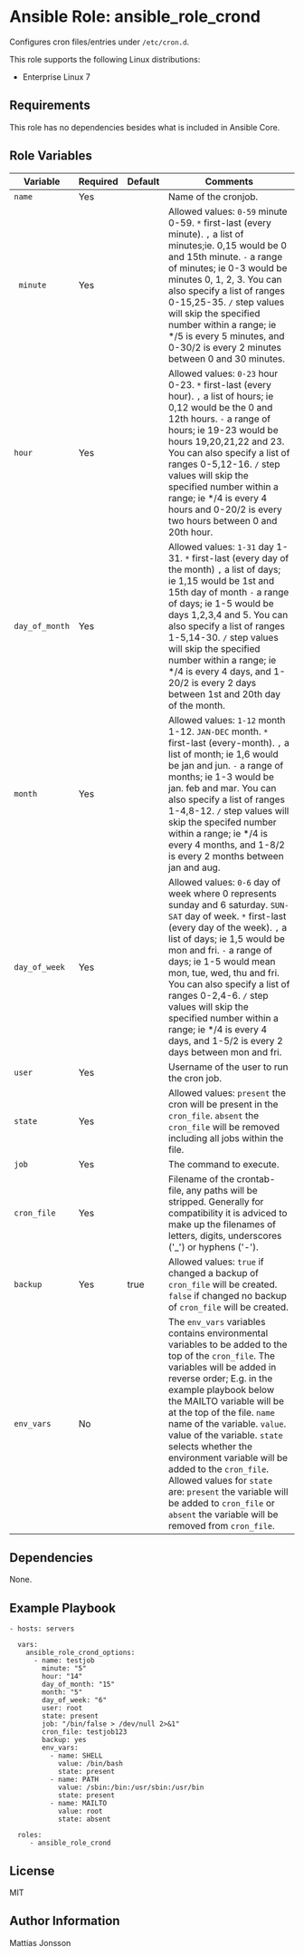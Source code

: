 Ansible Role: ansible_role_crond
=========

Configures cron files/entries under `/etc/cron.d`.

This role supports the following Linux distributions:

<ul>
<li>Enterprise Linux 7
</ul>

Requirements
------------

This role has no dependencies besides what is included in Ansible Core.

Role Variables
--------------


| Variable | Required | Default | Comments |
| -------- | -------- | ------- | -------- |
| `name` | Yes | | Name of the cronjob. |
| ` minute` | Yes | | Allowed values: `0-59` minute 0-59. `*` first-last (every minute). `,` a list of minutes;ie. 0,15 would be 0 and 15th minute. `-` a range of minutes; ie 0-3 would be minutes 0, 1, 2, 3. You can also specify a list of ranges 0-15,25-35. `/` step values will skip the specified number within a range; ie */5 is every 5 minutes, and 0-30/2 is every 2 minutes between 0 and 30 minutes. |
| `hour` | Yes | | Allowed values: `0-23` hour 0-23. `*` first-last (every hour). `,` a list of hours; ie 0,12 would be the 0 and 12th hours. `-` a range of hours; ie 19-23 would be hours 19,20,21,22 and 23. You can also specify a list of ranges 0-5,12-16. `/` step values will skip the specified number within a range; ie */4 is every 4 hours and 0-20/2 is every two hours between 0 and 20th hour. |
| `day_of_month` | Yes | | Allowed values: `1-31` day 1-31. `*` first-last (every day of the month) `,` a list of days; ie 1,15 would be 1st and 15th day of month `-` a range of days; ie 1-5 would be days 1,2,3,4 and 5. You can also specify a list of ranges 1-5,14-30. `/` step values will skip the specified number within a range; ie */4 is every 4 days, and 1-20/2 is every 2 days between 1st and 20th day of the month. |
| `month` | Yes | | Allowed values: `1-12` month 1-12. `JAN-DEC` month. `*` first-last (every-month). `,` a list of month; ie 1,6 would be jan and jun. `-` a range of months; ie 1-3 would be jan. feb and mar. You can also specify a list of ranges 1-4,8-12. `/` step values will skip the specifed number within a range; ie */4 is every 4 months, and 1-8/2 is every 2 months between jan and aug. |
| `day_of_week` | Yes | | Allowed values: `0-6` day of week where 0 represents sunday and 6 saturday. `SUN-SAT` day of week. `*` first-last (every day of the week). `,` a list of days; ie 1,5 would be mon and fri. `-` a range of days; ie 1-5 would mean mon, tue, wed, thu and fri. You can also specify a list of ranges 0-2,4-6. `/` step values will skip the specified number within a range; ie */4 is every 4 days, and 1-5/2 is every 2 days between mon and fri. |
| `user` | Yes | | Username of the user to run the cron job. |
| `state` | Yes | |  Allowed values: `present` the cron will be present in the `cron_file`. `absent` the `cron_file` will be removed including all jobs within the file. |
| `job` | Yes | | The command to execute. |
| `cron_file` | Yes | | Filename of the crontab-file, any paths will be stripped. Generally for compatibility it is adviced to make up the filenames of letters, digits, underscores ('_') or hyphens  ('-'). |
| `backup` | Yes | true | Allowed values: `true` if changed a backup of `cron_file` will be created. `false` if changed no backup of `cron_file` will be created. |
| `env_vars` | No | | The `env_vars` variables contains environmental variables to be added to the top of the `cron_file`. The variables will be added in reverse order; E.g. in the example playbook below the MAILTO variable will be at the top of the file. `name` name of the variable. `value`. value of the variable. `state` selects whether the environment variable will be added to the `cron_file`. Allowed values for `state` are: `present` the variable will be added to `cron_file` or `absent` the variable will be removed from `cron_file`. |


Dependencies
------------

None.

Example Playbook
----------------


    - hosts: servers

      vars:
        ansible_role_crond_options:
          - name: testjob
            minute: "5"
            hour: "14"
            day_of_month: "15"
            month: "5"
            day_of_week: "6"
            user: root
            state: present
            job: "/bin/false > /dev/null 2>&1"
            cron_file: testjob123
            backup: yes
            env_vars:
              - name: SHELL
                value: /bin/bash
                state: present
              - name: PATH
                value: /sbin:/bin:/usr/sbin:/usr/bin
                state: present
              - name: MAILTO
                value: root
                state: absent

      roles:
         - ansible_role_crond

License
-------

MIT

Author Information
------------------

Mattias Jonsson